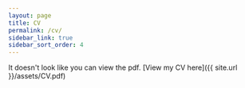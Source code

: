 ```yaml
---
layout: page
title: CV
permalink: /cv/
sidebar_link: true
sidebar_sort_order: 4
---
```


<object data="{{ site.url }}/assets/CV.pdf" type='application/pdf' width="100%" style="height:calc(100vh)">
<p>It doesn't look like you can view the pdf. [View my CV here]({{ site.url }}/assets/CV.pdf)</p>
</object>
